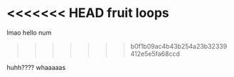 <<<<<<< HEAD
fruit loops
=======
lmao hello
num
>>>>>>> b0f1b09ac4b43b254a23b32339412e5e5fa68ccd

huhh???? whaaaaas